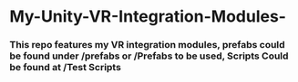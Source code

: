 # My-Unity-VR-Integration-Modules-
### This repo features my VR integration modules, prefabs could be found under /prefabs or /Prefabs to be used, Scripts Could be found at /Test Scripts
<div class="mxgraph" style="max-width:100%;border:1px solid transparent;" data-mxgraph="{&quot;highlight&quot;:&quot;#0000ff&quot;,&quot;nav&quot;:true,&quot;resize&quot;:true,&quot;toolbar&quot;:&quot;zoom layers tags lightbox&quot;,&quot;edit&quot;:&quot;_blank&quot;,&quot;xml&quot;:&quot;&lt;mxfile&gt;&lt;diagram id=\&quot;oWx1CMlj1S1pF4CIYpkc\&quot; name=\&quot;Page-1\&quot;&gt;&lt;mxGraphModel dx=\&quot;334\&quot; dy=\&quot;370\&quot; grid=\&quot;1\&quot; gridSize=\&quot;10\&quot; guides=\&quot;1\&quot; tooltips=\&quot;1\&quot; connect=\&quot;1\&quot; arrows=\&quot;1\&quot; fold=\&quot;1\&quot; page=\&quot;1\&quot; pageScale=\&quot;1\&quot; pageWidth=\&quot;2000\&quot; pageHeight=\&quot;2000\&quot; math=\&quot;0\&quot; shadow=\&quot;0\&quot;&gt;&lt;root&gt;&lt;mxCell id=\&quot;0\&quot;/&gt;&lt;mxCell id=\&quot;1\&quot; parent=\&quot;0\&quot;/&gt;&lt;mxCell id=\&quot;39\&quot; value=\&quot;\&quot; style=\&quot;rounded=0;whiteSpace=wrap;html=1;glass=0;fillStyle=solid;strokeColor=default;fillColor=default;gradientColor=none;gradientDirection=north;\&quot; parent=\&quot;1\&quot; vertex=\&quot;1\&quot;&gt;&lt;mxGeometry x=\&quot;150\&quot; y=\&quot;700\&quot; width=\&quot;1250\&quot; height=\&quot;450\&quot; as=\&quot;geometry\&quot;/&gt;&lt;/mxCell&gt;&lt;mxCell id=\&quot;5\&quot; style=\&quot;edgeStyle=none;html=1;exitX=0.5;exitY=1;exitDx=0;exitDy=0;entryX=0.5;entryY=0;entryDx=0;entryDy=0;\&quot; parent=\&quot;1\&quot; source=\&quot;2\&quot; target=\&quot;3\&quot; edge=\&quot;1\&quot;&gt;&lt;mxGeometry relative=\&quot;1\&quot; as=\&quot;geometry\&quot;&gt;&lt;Array as=\&quot;points\&quot;&gt;&lt;mxPoint x=\&quot;150\&quot; y=\&quot;320\&quot;/&gt;&lt;/Array&gt;&lt;/mxGeometry&gt;&lt;/mxCell&gt;&lt;mxCell id=\&quot;8\&quot; style=\&quot;edgeStyle=none;html=1;exitX=0.5;exitY=1;exitDx=0;exitDy=0;entryX=0.5;entryY=0;entryDx=0;entryDy=0;\&quot; parent=\&quot;1\&quot; source=\&quot;2\&quot; target=\&quot;6\&quot; edge=\&quot;1\&quot;&gt;&lt;mxGeometry relative=\&quot;1\&quot; as=\&quot;geometry\&quot;&gt;&lt;Array as=\&quot;points\&quot;&gt;&lt;mxPoint x=\&quot;490\&quot; y=\&quot;310\&quot;/&gt;&lt;/Array&gt;&lt;/mxGeometry&gt;&lt;/mxCell&gt;&lt;mxCell id=\&quot;12\&quot; style=\&quot;edgeStyle=none;html=1;exitX=0.5;exitY=1;exitDx=0;exitDy=0;entryX=0.5;entryY=0;entryDx=0;entryDy=0;\&quot; parent=\&quot;1\&quot; source=\&quot;2\&quot; target=\&quot;9\&quot; edge=\&quot;1\&quot;&gt;&lt;mxGeometry relative=\&quot;1\&quot; as=\&quot;geometry\&quot;&gt;&lt;Array as=\&quot;points\&quot;&gt;&lt;mxPoint x=\&quot;665\&quot; y=\&quot;320\&quot;/&gt;&lt;/Array&gt;&lt;/mxGeometry&gt;&lt;/mxCell&gt;&lt;mxCell id=\&quot;17\&quot; style=\&quot;edgeStyle=none;html=1;exitX=0.5;exitY=1;exitDx=0;exitDy=0;entryX=0.5;entryY=0;entryDx=0;entryDy=0;\&quot; parent=\&quot;1\&quot; source=\&quot;2\&quot; target=\&quot;16\&quot; edge=\&quot;1\&quot;&gt;&lt;mxGeometry relative=\&quot;1\&quot; as=\&quot;geometry\&quot;&gt;&lt;Array as=\&quot;points\&quot;&gt;&lt;mxPoint x=\&quot;955\&quot; y=\&quot;330\&quot;/&gt;&lt;/Array&gt;&lt;/mxGeometry&gt;&lt;/mxCell&gt;&lt;mxCell id=\&quot;107\&quot; style=\&quot;edgeStyle=none;html=1;exitX=0.5;exitY=1;exitDx=0;exitDy=0;entryX=0.5;entryY=0;entryDx=0;entryDy=0;\&quot; parent=\&quot;1\&quot; source=\&quot;2\&quot; target=\&quot;106\&quot; edge=\&quot;1\&quot;&gt;&lt;mxGeometry relative=\&quot;1\&quot; as=\&quot;geometry\&quot;&gt;&lt;Array as=\&quot;points\&quot;&gt;&lt;mxPoint x=\&quot;1145\&quot; y=\&quot;330\&quot;/&gt;&lt;/Array&gt;&lt;/mxGeometry&gt;&lt;/mxCell&gt;&lt;mxCell id=\&quot;109\&quot; style=\&quot;edgeStyle=none;html=1;exitX=0.5;exitY=1;exitDx=0;exitDy=0;entryX=0.5;entryY=0;entryDx=0;entryDy=0;\&quot; parent=\&quot;1\&quot; source=\&quot;2\&quot; target=\&quot;108\&quot; edge=\&quot;1\&quot;&gt;&lt;mxGeometry relative=\&quot;1\&quot; as=\&quot;geometry\&quot;&gt;&lt;Array as=\&quot;points\&quot;&gt;&lt;mxPoint x=\&quot;1335\&quot; y=\&quot;320\&quot;/&gt;&lt;/Array&gt;&lt;/mxGeometry&gt;&lt;/mxCell&gt;&lt;mxCell id=\&quot;152\&quot; style=\&quot;edgeStyle=none;html=1;exitX=0.5;exitY=1;exitDx=0;exitDy=0;entryX=0.5;entryY=0;entryDx=0;entryDy=0;\&quot; parent=\&quot;1\&quot; source=\&quot;2\&quot; target=\&quot;150\&quot; edge=\&quot;1\&quot;&gt;&lt;mxGeometry relative=\&quot;1\&quot; as=\&quot;geometry\&quot;&gt;&lt;Array as=\&quot;points\&quot;&gt;&lt;mxPoint x=\&quot;320\&quot; y=\&quot;320\&quot;/&gt;&lt;/Array&gt;&lt;/mxGeometry&gt;&lt;/mxCell&gt;&lt;mxCell id=\&quot;2\&quot; value=\&quot;Base Interactable\&quot; style=\&quot;rounded=1;whiteSpace=wrap;html=1;fillColor=#6a00ff;fontColor=#ffffff;strokeColor=#3700CC;\&quot; parent=\&quot;1\&quot; vertex=\&quot;1\&quot;&gt;&lt;mxGeometry x=\&quot;380\&quot; y=\&quot;215\&quot; width=\&quot;120\&quot; height=\&quot;60\&quot; as=\&quot;geometry\&quot;/&gt;&lt;/mxCell&gt;&lt;mxCell id=\&quot;3\&quot; value=\&quot;Simple Interactable\&quot; style=\&quot;rounded=1;whiteSpace=wrap;html=1;fillColor=#a20025;fontColor=#ffffff;strokeColor=#6F0000;\&quot; parent=\&quot;1\&quot; vertex=\&quot;1\&quot;&gt;&lt;mxGeometry x=\&quot;90\&quot; y=\&quot;370\&quot; width=\&quot;120\&quot; height=\&quot;60\&quot; as=\&quot;geometry\&quot;/&gt;&lt;/mxCell&gt;&lt;mxCell id=\&quot;4\&quot; value=\&quot;Simple Implementation of an Interactable(Need To Add Code For It to Work)\&quot; style=\&quot;text;html=1;strokeColor=none;fillColor=none;align=center;verticalAlign=middle;whiteSpace=wrap;rounded=0;\&quot; parent=\&quot;1\&quot; vertex=\&quot;1\&quot;&gt;&lt;mxGeometry x=\&quot;70\&quot; y=\&quot;430\&quot; width=\&quot;160\&quot; height=\&quot;50\&quot; as=\&quot;geometry\&quot;/&gt;&lt;/mxCell&gt;&lt;mxCell id=\&quot;6\&quot; value=\&quot;XR Push Button\&quot; style=\&quot;rounded=1;whiteSpace=wrap;html=1;fillColor=#e3c800;fontColor=#000000;strokeColor=#B09500;\&quot; parent=\&quot;1\&quot; vertex=\&quot;1\&quot;&gt;&lt;mxGeometry x=\&quot;435\&quot; y=\&quot;370\&quot; width=\&quot;120\&quot; height=\&quot;60\&quot; as=\&quot;geometry\&quot;/&gt;&lt;/mxCell&gt;&lt;mxCell id=\&quot;7\&quot; value=\&quot;&amp;amp;nbsp;Implementation of a Customizable Functioning Button&amp;lt;b&amp;gt; (No additional Coding Required) (No Physics Involved)&amp;lt;/b&amp;gt;\&quot; style=\&quot;text;html=1;strokeColor=none;fillColor=none;align=center;verticalAlign=middle;whiteSpace=wrap;rounded=0;\&quot; parent=\&quot;1\&quot; vertex=\&quot;1\&quot;&gt;&lt;mxGeometry x=\&quot;410\&quot; y=\&quot;450\&quot; width=\&quot;160\&quot; height=\&quot;50\&quot; as=\&quot;geometry\&quot;/&gt;&lt;/mxCell&gt;&lt;mxCell id=\&quot;14\&quot; style=\&quot;edgeStyle=none;html=1;exitX=0.5;exitY=1;exitDx=0;exitDy=0;entryX=0.5;entryY=0;entryDx=0;entryDy=0;\&quot; parent=\&quot;1\&quot; source=\&quot;9\&quot; target=\&quot;13\&quot; edge=\&quot;1\&quot;&gt;&lt;mxGeometry relative=\&quot;1\&quot; as=\&quot;geometry\&quot;&gt;&lt;Array as=\&quot;points\&quot;&gt;&lt;mxPoint x=\&quot;770\&quot; y=\&quot;440\&quot;/&gt;&lt;/Array&gt;&lt;/mxGeometry&gt;&lt;/mxCell&gt;&lt;mxCell id=\&quot;9\&quot; value=\&quot;XRGrabOffsetInteractable\&quot; style=\&quot;rounded=1;whiteSpace=wrap;html=1;\&quot; parent=\&quot;1\&quot; vertex=\&quot;1\&quot;&gt;&lt;mxGeometry x=\&quot;590\&quot; y=\&quot;370\&quot; width=\&quot;150\&quot; height=\&quot;60\&quot; as=\&quot;geometry\&quot;/&gt;&lt;/mxCell&gt;&lt;mxCell id=\&quot;10\&quot; value=\&quot;Implementation of a Grabbable Interactable &amp;lt;b&amp;gt;with dynamic Attach Point (Only takes in Interactions From the XR Direct Interactor)&amp;lt;/b&amp;gt;\&quot; style=\&quot;text;html=1;strokeColor=none;fillColor=none;align=center;verticalAlign=middle;whiteSpace=wrap;rounded=0;\&quot; parent=\&quot;1\&quot; vertex=\&quot;1\&quot;&gt;&lt;mxGeometry x=\&quot;585\&quot; y=\&quot;450\&quot; width=\&quot;160\&quot; height=\&quot;50\&quot; as=\&quot;geometry\&quot;/&gt;&lt;/mxCell&gt;&lt;mxCell id=\&quot;13\&quot; value=\&quot;XRGrabInteractableDualAttach\&quot; style=\&quot;rounded=1;whiteSpace=wrap;html=1;\&quot; parent=\&quot;1\&quot; vertex=\&quot;1\&quot;&gt;&lt;mxGeometry x=\&quot;680\&quot; y=\&quot;550\&quot; width=\&quot;180\&quot; height=\&quot;60\&quot; as=\&quot;geometry\&quot;/&gt;&lt;/mxCell&gt;&lt;mxCell id=\&quot;15\&quot; value=\&quot;Two Attach Points for both left and right hand &amp;lt;b&amp;gt;(Hands/Direct Interactors Must be Tagged &amp;quot;LeftHand&amp;quot; or &amp;quot;Right Hand&amp;quot;)&amp;lt;/b&amp;gt;\&quot; style=\&quot;text;html=1;strokeColor=none;fillColor=none;align=center;verticalAlign=middle;whiteSpace=wrap;rounded=0;\&quot; parent=\&quot;1\&quot; vertex=\&quot;1\&quot;&gt;&lt;mxGeometry x=\&quot;690\&quot; y=\&quot;620\&quot; width=\&quot;160\&quot; height=\&quot;50\&quot; as=\&quot;geometry\&quot;/&gt;&lt;/mxCell&gt;&lt;mxCell id=\&quot;16\&quot; value=\&quot;MyGrabDirectInteractable\&quot; style=\&quot;rounded=1;whiteSpace=wrap;html=1;fillColor=#a20025;fontColor=#ffffff;strokeColor=#6F0000;\&quot; parent=\&quot;1\&quot; vertex=\&quot;1\&quot;&gt;&lt;mxGeometry x=\&quot;880\&quot; y=\&quot;540\&quot; width=\&quot;150\&quot; height=\&quot;60\&quot; as=\&quot;geometry\&quot;/&gt;&lt;/mxCell&gt;&lt;mxCell id=\&quot;18\&quot; value=\&quot;Only Takes in Interactions from DirectInteractors&amp;lt;br&amp;gt;&amp;lt;b&amp;gt;with Dynamic Attach Point or Two Attach Points For both Left and Right Hand +Throwable&amp;lt;/b&amp;gt;\&quot; style=\&quot;text;html=1;strokeColor=none;fillColor=none;align=center;verticalAlign=middle;whiteSpace=wrap;rounded=0;\&quot; parent=\&quot;1\&quot; vertex=\&quot;1\&quot;&gt;&lt;mxGeometry x=\&quot;880\&quot; y=\&quot;630\&quot; width=\&quot;160\&quot; height=\&quot;50\&quot; as=\&quot;geometry\&quot;/&gt;&lt;/mxCell&gt;&lt;mxCell id=\&quot;19\&quot; value=\&quot;\&quot; style=\&quot;rounded=1;whiteSpace=wrap;html=1;fillColor=#a20025;fontColor=#ffffff;strokeColor=#6F0000;\&quot; parent=\&quot;1\&quot; vertex=\&quot;1\&quot;&gt;&lt;mxGeometry x=\&quot;910\&quot; y=\&quot;130\&quot; width=\&quot;60\&quot; height=\&quot;40\&quot; as=\&quot;geometry\&quot;/&gt;&lt;/mxCell&gt;&lt;mxCell id=\&quot;20\&quot; value=\&quot;Utility Class\&quot; style=\&quot;text;html=1;strokeColor=none;fillColor=none;align=center;verticalAlign=middle;whiteSpace=wrap;rounded=0;\&quot; parent=\&quot;1\&quot; vertex=\&quot;1\&quot;&gt;&lt;mxGeometry x=\&quot;980\&quot; y=\&quot;135\&quot; width=\&quot;90\&quot; height=\&quot;30\&quot; as=\&quot;geometry\&quot;/&gt;&lt;/mxCell&gt;&lt;mxCell id=\&quot;21\&quot; value=\&quot;\&quot; style=\&quot;rounded=1;whiteSpace=wrap;html=1;fillColor=#6a00ff;fontColor=#ffffff;strokeColor=#3700CC;\&quot; parent=\&quot;1\&quot; vertex=\&quot;1\&quot;&gt;&lt;mxGeometry x=\&quot;910\&quot; y=\&quot;180\&quot; width=\&quot;60\&quot; height=\&quot;40\&quot; as=\&quot;geometry\&quot;/&gt;&lt;/mxCell&gt;&lt;mxCell id=\&quot;22\&quot; value=\&quot;Unity&amp;lt;br&amp;gt;XRI Provided\&quot; style=\&quot;text;html=1;strokeColor=none;fillColor=none;align=center;verticalAlign=middle;whiteSpace=wrap;rounded=0;glass=0;\&quot; parent=\&quot;1\&quot; vertex=\&quot;1\&quot;&gt;&lt;mxGeometry x=\&quot;980\&quot; y=\&quot;185\&quot; width=\&quot;90\&quot; height=\&quot;30\&quot; as=\&quot;geometry\&quot;/&gt;&lt;/mxCell&gt;&lt;mxCell id=\&quot;23\&quot; value=\&quot;\&quot; style=\&quot;rounded=1;whiteSpace=wrap;html=1;fillColor=#e3c800;fontColor=#000000;strokeColor=#B09500;\&quot; parent=\&quot;1\&quot; vertex=\&quot;1\&quot;&gt;&lt;mxGeometry x=\&quot;910\&quot; y=\&quot;230\&quot; width=\&quot;60\&quot; height=\&quot;40\&quot; as=\&quot;geometry\&quot;/&gt;&lt;/mxCell&gt;&lt;mxCell id=\&quot;29\&quot; value=\&quot;&amp;lt;h1&amp;gt;Class Inheritance Of MY XR Integration Toolkit&amp;lt;/h1&amp;gt;\&quot; style=\&quot;text;html=1;strokeColor=none;fillColor=default;spacing=5;spacingTop=-20;whiteSpace=wrap;overflow=hidden;rounded=0;glass=0;fillStyle=solid;gradientColor=#454545;gradientDirection=north;\&quot; parent=\&quot;1\&quot; vertex=\&quot;1\&quot;&gt;&lt;mxGeometry x=\&quot;326\&quot; y=\&quot;160\&quot; width=\&quot;547\&quot; height=\&quot;40\&quot; as=\&quot;geometry\&quot;/&gt;&lt;/mxCell&gt;&lt;mxCell id=\&quot;30\&quot; value=\&quot;Classes Tailored for Specialized use in Prefabs\&quot; style=\&quot;text;html=1;strokeColor=none;fillColor=none;align=center;verticalAlign=middle;whiteSpace=wrap;rounded=0;\&quot; parent=\&quot;1\&quot; vertex=\&quot;1\&quot;&gt;&lt;mxGeometry x=\&quot;980\&quot; y=\&quot;235\&quot; width=\&quot;100\&quot; height=\&quot;30\&quot; as=\&quot;geometry\&quot;/&gt;&lt;/mxCell&gt;&lt;mxCell id=\&quot;36\&quot; style=\&quot;edgeStyle=none;html=1;exitX=0.5;exitY=1;exitDx=0;exitDy=0;entryX=0.5;entryY=0;entryDx=0;entryDy=0;\&quot; parent=\&quot;1\&quot; source=\&quot;31\&quot; target=\&quot;32\&quot; edge=\&quot;1\&quot;&gt;&lt;mxGeometry relative=\&quot;1\&quot; as=\&quot;geometry\&quot;&gt;&lt;Array as=\&quot;points\&quot;&gt;&lt;mxPoint x=\&quot;280\&quot; y=\&quot;890\&quot;/&gt;&lt;/Array&gt;&lt;/mxGeometry&gt;&lt;/mxCell&gt;&lt;mxCell id=\&quot;37\&quot; style=\&quot;edgeStyle=none;html=1;exitX=0.5;exitY=1;exitDx=0;exitDy=0;entryX=0.5;entryY=0;entryDx=0;entryDy=0;\&quot; parent=\&quot;1\&quot; source=\&quot;31\&quot; target=\&quot;34\&quot; edge=\&quot;1\&quot;&gt;&lt;mxGeometry relative=\&quot;1\&quot; as=\&quot;geometry\&quot;&gt;&lt;Array as=\&quot;points\&quot;&gt;&lt;mxPoint x=\&quot;440\&quot; y=\&quot;890\&quot;/&gt;&lt;/Array&gt;&lt;/mxGeometry&gt;&lt;/mxCell&gt;&lt;mxCell id=\&quot;72\&quot; style=\&quot;edgeStyle=none;html=1;exitX=0.5;exitY=1;exitDx=0;exitDy=0;entryX=0.5;entryY=0;entryDx=0;entryDy=0;\&quot; parent=\&quot;1\&quot; source=\&quot;31\&quot; target=\&quot;70\&quot; edge=\&quot;1\&quot;&gt;&lt;mxGeometry relative=\&quot;1\&quot; as=\&quot;geometry\&quot;&gt;&lt;Array as=\&quot;points\&quot;&gt;&lt;mxPoint x=\&quot;620\&quot; y=\&quot;900\&quot;/&gt;&lt;/Array&gt;&lt;/mxGeometry&gt;&lt;/mxCell&gt;&lt;mxCell id=\&quot;122\&quot; style=\&quot;edgeStyle=none;html=1;exitX=0.5;exitY=1;exitDx=0;exitDy=0;entryX=0.5;entryY=0;entryDx=0;entryDy=0;\&quot; parent=\&quot;1\&quot; source=\&quot;31\&quot; target=\&quot;121\&quot; edge=\&quot;1\&quot;&gt;&lt;mxGeometry relative=\&quot;1\&quot; as=\&quot;geometry\&quot;&gt;&lt;Array as=\&quot;points\&quot;&gt;&lt;mxPoint x=\&quot;970\&quot; y=\&quot;900\&quot;/&gt;&lt;/Array&gt;&lt;/mxGeometry&gt;&lt;/mxCell&gt;&lt;mxCell id=\&quot;127\&quot; style=\&quot;edgeStyle=none;html=1;exitX=0.5;exitY=1;exitDx=0;exitDy=0;entryX=0.75;entryY=0;entryDx=0;entryDy=0;\&quot; parent=\&quot;1\&quot; source=\&quot;31\&quot; target=\&quot;125\&quot; edge=\&quot;1\&quot;&gt;&lt;mxGeometry relative=\&quot;1\&quot; as=\&quot;geometry\&quot;&gt;&lt;Array as=\&quot;points\&quot;&gt;&lt;mxPoint x=\&quot;1176\&quot; y=\&quot;900\&quot;/&gt;&lt;/Array&gt;&lt;/mxGeometry&gt;&lt;/mxCell&gt;&lt;mxCell id=\&quot;147\&quot; style=\&quot;edgeStyle=none;html=1;exitX=0.5;exitY=1;exitDx=0;exitDy=0;entryX=0.5;entryY=0;entryDx=0;entryDy=0;\&quot; parent=\&quot;1\&quot; source=\&quot;31\&quot; target=\&quot;146\&quot; edge=\&quot;1\&quot;&gt;&lt;mxGeometry relative=\&quot;1\&quot; as=\&quot;geometry\&quot;&gt;&lt;Array as=\&quot;points\&quot;&gt;&lt;mxPoint x=\&quot;1315\&quot; y=\&quot;900\&quot;/&gt;&lt;/Array&gt;&lt;/mxGeometry&gt;&lt;/mxCell&gt;&lt;mxCell id=\&quot;31\&quot; value=\&quot;MonoBehaviour\&quot; style=\&quot;rounded=1;whiteSpace=wrap;html=1;fillColor=#6a00ff;fontColor=#ffffff;strokeColor=#3700CC;\&quot; parent=\&quot;1\&quot; vertex=\&quot;1\&quot;&gt;&lt;mxGeometry x=\&quot;560\&quot; y=\&quot;800\&quot; width=\&quot;120\&quot; height=\&quot;60\&quot; as=\&quot;geometry\&quot;/&gt;&lt;/mxCell&gt;&lt;mxCell id=\&quot;32\&quot; value=\&quot;CopyTransform\&quot; style=\&quot;rounded=1;whiteSpace=wrap;html=1;glass=0;fillStyle=solid;strokeColor=default;fillColor=default;gradientColor=none;gradientDirection=north;\&quot; parent=\&quot;1\&quot; vertex=\&quot;1\&quot;&gt;&lt;mxGeometry x=\&quot;220\&quot; y=\&quot;940\&quot; width=\&quot;120\&quot; height=\&quot;60\&quot; as=\&quot;geometry\&quot;/&gt;&lt;/mxCell&gt;&lt;mxCell id=\&quot;33\&quot; value=\&quot;One object copies the position and/or rotation of another using a variety of techniques. Global or local offsets can be set.\&quot; style=\&quot;text;html=1;strokeColor=none;fillColor=none;align=center;verticalAlign=middle;whiteSpace=wrap;rounded=0;\&quot; parent=\&quot;1\&quot; vertex=\&quot;1\&quot;&gt;&lt;mxGeometry x=\&quot;200\&quot; y=\&quot;1020\&quot; width=\&quot;160\&quot; height=\&quot;70\&quot; as=\&quot;geometry\&quot;/&gt;&lt;/mxCell&gt;&lt;mxCell id=\&quot;34\&quot; value=\&quot;LookAt\&quot; style=\&quot;rounded=1;whiteSpace=wrap;html=1;glass=0;fillStyle=solid;strokeColor=default;fillColor=default;gradientColor=none;gradientDirection=north;\&quot; parent=\&quot;1\&quot; vertex=\&quot;1\&quot;&gt;&lt;mxGeometry x=\&quot;380\&quot; y=\&quot;940\&quot; width=\&quot;120\&quot; height=\&quot;60\&quot; as=\&quot;geometry\&quot;/&gt;&lt;/mxCell&gt;&lt;mxCell id=\&quot;35\&quot; value=\&quot;One object Looks at another object, Prompt if the object to look at is not configured\&quot; style=\&quot;text;html=1;strokeColor=none;fillColor=none;align=center;verticalAlign=middle;whiteSpace=wrap;rounded=0;\&quot; parent=\&quot;1\&quot; vertex=\&quot;1\&quot;&gt;&lt;mxGeometry x=\&quot;360\&quot; y=\&quot;1020\&quot; width=\&quot;160\&quot; height=\&quot;70\&quot; as=\&quot;geometry\&quot;/&gt;&lt;/mxCell&gt;&lt;mxCell id=\&quot;38\&quot; value=\&quot;&amp;lt;h1&amp;gt;Scripts For Game Objects&amp;lt;/h1&amp;gt;\&quot; style=\&quot;text;html=1;strokeColor=none;fillColor=none;spacing=5;spacingTop=-20;whiteSpace=wrap;overflow=hidden;rounded=0;glass=0;fillStyle=solid;\&quot; parent=\&quot;1\&quot; vertex=\&quot;1\&quot;&gt;&lt;mxGeometry x=\&quot;555\&quot; y=\&quot;720\&quot; width=\&quot;190\&quot; height=\&quot;60\&quot; as=\&quot;geometry\&quot;/&gt;&lt;/mxCell&gt;&lt;mxCell id=\&quot;40\&quot; value=\&quot;\&quot; style=\&quot;rounded=0;whiteSpace=wrap;html=1;glass=0;fillStyle=solid;strokeColor=default;fillColor=default;gradientColor=none;gradientDirection=north;\&quot; parent=\&quot;1\&quot; vertex=\&quot;1\&quot;&gt;&lt;mxGeometry x=\&quot;1420\&quot; y=\&quot;805\&quot; width=\&quot;1100\&quot; height=\&quot;450\&quot; as=\&quot;geometry\&quot;/&gt;&lt;/mxCell&gt;&lt;mxCell id=\&quot;41\&quot; value=\&quot;&amp;lt;h1&amp;gt;Scripts For XR Origin&amp;lt;/h1&amp;gt;\&quot; style=\&quot;text;html=1;strokeColor=none;fillColor=none;spacing=5;spacingTop=-20;whiteSpace=wrap;overflow=hidden;rounded=0;glass=0;fillStyle=solid;\&quot; parent=\&quot;1\&quot; vertex=\&quot;1\&quot;&gt;&lt;mxGeometry x=\&quot;1583.75\&quot; y=\&quot;835\&quot; width=\&quot;290\&quot; height=\&quot;60\&quot; as=\&quot;geometry\&quot;/&gt;&lt;/mxCell&gt;&lt;mxCell id=\&quot;48\&quot; style=\&quot;edgeStyle=none;html=1;exitX=0.5;exitY=1;exitDx=0;exitDy=0;entryX=0.5;entryY=0;entryDx=0;entryDy=0;\&quot; parent=\&quot;1\&quot; source=\&quot;42\&quot; target=\&quot;43\&quot; edge=\&quot;1\&quot;&gt;&lt;mxGeometry relative=\&quot;1\&quot; as=\&quot;geometry\&quot;&gt;&lt;Array as=\&quot;points\&quot;&gt;&lt;mxPoint x=\&quot;1503.75\&quot; y=\&quot;995\&quot;/&gt;&lt;/Array&gt;&lt;/mxGeometry&gt;&lt;/mxCell&gt;&lt;mxCell id=\&quot;49\&quot; style=\&quot;edgeStyle=none;html=1;exitX=0.5;exitY=1;exitDx=0;exitDy=0;entryX=0.5;entryY=0;entryDx=0;entryDy=0;\&quot; parent=\&quot;1\&quot; source=\&quot;42\&quot; target=\&quot;45\&quot; edge=\&quot;1\&quot;&gt;&lt;mxGeometry relative=\&quot;1\&quot; as=\&quot;geometry\&quot;&gt;&lt;Array as=\&quot;points\&quot;&gt;&lt;mxPoint x=\&quot;1649\&quot; y=\&quot;1000\&quot;/&gt;&lt;/Array&gt;&lt;/mxGeometry&gt;&lt;/mxCell&gt;&lt;mxCell id=\&quot;64\&quot; style=\&quot;edgeStyle=none;html=1;exitX=0.5;exitY=1;exitDx=0;exitDy=0;entryX=0.5;entryY=0;entryDx=0;entryDy=0;fontColor=#FFFFFF;\&quot; parent=\&quot;1\&quot; source=\&quot;42\&quot; target=\&quot;62\&quot; edge=\&quot;1\&quot;&gt;&lt;mxGeometry relative=\&quot;1\&quot; as=\&quot;geometry\&quot;&gt;&lt;Array as=\&quot;points\&quot;&gt;&lt;mxPoint x=\&quot;1903.75\&quot; y=\&quot;995\&quot;/&gt;&lt;/Array&gt;&lt;/mxGeometry&gt;&lt;/mxCell&gt;&lt;mxCell id=\&quot;142\&quot; style=\&quot;edgeStyle=none;html=1;exitX=0.5;exitY=1;exitDx=0;exitDy=0;entryX=0.5;entryY=0;entryDx=0;entryDy=0;\&quot; parent=\&quot;1\&quot; source=\&quot;42\&quot; target=\&quot;140\&quot; edge=\&quot;1\&quot;&gt;&lt;mxGeometry relative=\&quot;1\&quot; as=\&quot;geometry\&quot;&gt;&lt;Array as=\&quot;points\&quot;&gt;&lt;mxPoint x=\&quot;2040\&quot; y=\&quot;1000\&quot;/&gt;&lt;/Array&gt;&lt;/mxGeometry&gt;&lt;/mxCell&gt;&lt;mxCell id=\&quot;145\&quot; style=\&quot;edgeStyle=none;html=1;exitX=0.5;exitY=1;exitDx=0;exitDy=0;entryX=0.5;entryY=0;entryDx=0;entryDy=0;\&quot; parent=\&quot;1\&quot; source=\&quot;42\&quot; target=\&quot;143\&quot; edge=\&quot;1\&quot;&gt;&lt;mxGeometry relative=\&quot;1\&quot; as=\&quot;geometry\&quot;&gt;&lt;Array as=\&quot;points\&quot;&gt;&lt;mxPoint x=\&quot;2180\&quot; y=\&quot;1000\&quot;/&gt;&lt;/Array&gt;&lt;/mxGeometry&gt;&lt;/mxCell&gt;&lt;mxCell id=\&quot;158\&quot; style=\&quot;edgeStyle=none;html=1;exitX=0.5;exitY=1;exitDx=0;exitDy=0;entryX=0.5;entryY=0;entryDx=0;entryDy=0;\&quot; parent=\&quot;1\&quot; source=\&quot;42\&quot; target=\&quot;155\&quot; edge=\&quot;1\&quot;&gt;&lt;mxGeometry relative=\&quot;1\&quot; as=\&quot;geometry\&quot;&gt;&lt;Array as=\&quot;points\&quot;&gt;&lt;mxPoint x=\&quot;2320\&quot; y=\&quot;1000\&quot;/&gt;&lt;/Array&gt;&lt;/mxGeometry&gt;&lt;/mxCell&gt;&lt;mxCell id=\&quot;42\&quot; value=\&quot;MonoBehaviour\&quot; style=\&quot;rounded=1;whiteSpace=wrap;html=1;fillColor=#6a00ff;fontColor=#ffffff;strokeColor=#3700CC;\&quot; parent=\&quot;1\&quot; vertex=\&quot;1\&quot;&gt;&lt;mxGeometry x=\&quot;1723.75\&quot; y=\&quot;915\&quot; width=\&quot;120\&quot; height=\&quot;60\&quot; as=\&quot;geometry\&quot;/&gt;&lt;/mxCell&gt;&lt;mxCell id=\&quot;43\&quot; value=\&quot;Toggle Ray\&quot; style=\&quot;rounded=1;whiteSpace=wrap;html=1;glass=0;fillStyle=solid;strokeColor=default;fillColor=default;gradientColor=none;gradientDirection=north;\&quot; parent=\&quot;1\&quot; vertex=\&quot;1\&quot;&gt;&lt;mxGeometry x=\&quot;1453.75\&quot; y=\&quot;1035\&quot; width=\&quot;100\&quot; height=\&quot;60\&quot; as=\&quot;geometry\&quot;/&gt;&lt;/mxCell&gt;&lt;mxCell id=\&quot;44\&quot; value=\&quot;Switch between Direct and Ray Interactors\&quot; style=\&quot;text;html=1;strokeColor=none;fillColor=none;align=center;verticalAlign=middle;whiteSpace=wrap;rounded=0;\&quot; parent=\&quot;1\&quot; vertex=\&quot;1\&quot;&gt;&lt;mxGeometry x=\&quot;1446.25\&quot; y=\&quot;1105\&quot; width=\&quot;115\&quot; height=\&quot;70\&quot; as=\&quot;geometry\&quot;/&gt;&lt;/mxCell&gt;&lt;mxCell id=\&quot;45\&quot; value=\&quot;AnimateHand&amp;lt;br&amp;gt;Controller\&quot; style=\&quot;rounded=1;whiteSpace=wrap;html=1;glass=0;fillStyle=solid;strokeColor=#B09500;fillColor=#e3c800;gradientDirection=north;fontColor=#000000;\&quot; parent=\&quot;1\&quot; vertex=\&quot;1\&quot;&gt;&lt;mxGeometry x=\&quot;1598.75\&quot; y=\&quot;1035\&quot; width=\&quot;100\&quot; height=\&quot;60\&quot; as=\&quot;geometry\&quot;/&gt;&lt;/mxCell&gt;&lt;mxCell id=\&quot;47\&quot; value=\&quot;Adapter to open source Oculus hand&amp;lt;br&amp;gt;Model and Animations\&quot; style=\&quot;text;html=1;strokeColor=none;fillColor=none;align=center;verticalAlign=middle;whiteSpace=wrap;rounded=0;\&quot; parent=\&quot;1\&quot; vertex=\&quot;1\&quot;&gt;&lt;mxGeometry x=\&quot;1581.25\&quot; y=\&quot;1105\&quot; width=\&quot;115\&quot; height=\&quot;70\&quot; as=\&quot;geometry\&quot;/&gt;&lt;/mxCell&gt;&lt;mxCell id=\&quot;50\&quot; value=\&quot;\&quot; style=\&quot;rounded=0;whiteSpace=wrap;html=1;glass=0;fillStyle=solid;strokeColor=default;fillColor=default;gradientColor=none;gradientDirection=north;\&quot; parent=\&quot;1\&quot; vertex=\&quot;1\&quot;&gt;&lt;mxGeometry x=\&quot;150\&quot; y=\&quot;1230\&quot; width=\&quot;1190\&quot; height=\&quot;450\&quot; as=\&quot;geometry\&quot;/&gt;&lt;/mxCell&gt;&lt;mxCell id=\&quot;51\&quot; value=\&quot;&amp;lt;h1&amp;gt;Scripts For Managing Scenes&amp;lt;/h1&amp;gt;\&quot; style=\&quot;text;html=1;strokeColor=none;fillColor=none;spacing=5;spacingTop=-20;whiteSpace=wrap;overflow=hidden;rounded=0;glass=0;fillStyle=solid;\&quot; parent=\&quot;1\&quot; vertex=\&quot;1\&quot;&gt;&lt;mxGeometry x=\&quot;250\&quot; y=\&quot;1255\&quot; width=\&quot;250\&quot; height=\&quot;70\&quot; as=\&quot;geometry\&quot;/&gt;&lt;/mxCell&gt;&lt;mxCell id=\&quot;55\&quot; style=\&quot;edgeStyle=none;html=1;exitX=0.5;exitY=1;exitDx=0;exitDy=0;entryX=0.5;entryY=0;entryDx=0;entryDy=0;\&quot; parent=\&quot;1\&quot; source=\&quot;52\&quot; target=\&quot;53\&quot; edge=\&quot;1\&quot;&gt;&lt;mxGeometry relative=\&quot;1\&quot; as=\&quot;geometry\&quot;&gt;&lt;Array as=\&quot;points\&quot;&gt;&lt;mxPoint x=\&quot;386\&quot; y=\&quot;1430\&quot;/&gt;&lt;/Array&gt;&lt;/mxGeometry&gt;&lt;/mxCell&gt;&lt;mxCell id=\&quot;89\&quot; style=\&quot;edgeStyle=none;html=1;exitX=0.5;exitY=1;exitDx=0;exitDy=0;entryX=0.5;entryY=0;entryDx=0;entryDy=0;\&quot; parent=\&quot;1\&quot; source=\&quot;52\&quot; target=\&quot;87\&quot; edge=\&quot;1\&quot;&gt;&lt;mxGeometry relative=\&quot;1\&quot; as=\&quot;geometry\&quot;&gt;&lt;Array as=\&quot;points\&quot;&gt;&lt;mxPoint x=\&quot;690\&quot; y=\&quot;1420\&quot;/&gt;&lt;/Array&gt;&lt;/mxGeometry&gt;&lt;/mxCell&gt;&lt;mxCell id=\&quot;119\&quot; style=\&quot;edgeStyle=none;html=1;exitX=0.5;exitY=1;exitDx=0;exitDy=0;entryX=0.5;entryY=0;entryDx=0;entryDy=0;\&quot; parent=\&quot;1\&quot; source=\&quot;52\&quot; target=\&quot;117\&quot; edge=\&quot;1\&quot;&gt;&lt;mxGeometry relative=\&quot;1\&quot; as=\&quot;geometry\&quot;&gt;&lt;Array as=\&quot;points\&quot;&gt;&lt;mxPoint x=\&quot;860\&quot; y=\&quot;1420\&quot;/&gt;&lt;/Array&gt;&lt;/mxGeometry&gt;&lt;/mxCell&gt;&lt;mxCell id=\&quot;138\&quot; style=\&quot;edgeStyle=none;html=1;exitX=0.5;exitY=1;exitDx=0;exitDy=0;entryX=0.5;entryY=0;entryDx=0;entryDy=0;\&quot; parent=\&quot;1\&quot; source=\&quot;52\&quot; target=\&quot;137\&quot; edge=\&quot;1\&quot;&gt;&lt;mxGeometry relative=\&quot;1\&quot; as=\&quot;geometry\&quot;&gt;&lt;Array as=\&quot;points\&quot;&gt;&lt;mxPoint x=\&quot;1025\&quot; y=\&quot;1420\&quot;/&gt;&lt;/Array&gt;&lt;/mxGeometry&gt;&lt;/mxCell&gt;&lt;mxCell id=\&quot;160\&quot; style=\&quot;edgeStyle=none;html=1;exitX=0.5;exitY=1;exitDx=0;exitDy=0;entryX=0.5;entryY=0;entryDx=0;entryDy=0;\&quot; parent=\&quot;1\&quot; source=\&quot;52\&quot; target=\&quot;159\&quot; edge=\&quot;1\&quot;&gt;&lt;mxGeometry relative=\&quot;1\&quot; as=\&quot;geometry\&quot;&gt;&lt;Array as=\&quot;points\&quot;&gt;&lt;mxPoint x=\&quot;1200\&quot; y=\&quot;1420\&quot;/&gt;&lt;/Array&gt;&lt;/mxGeometry&gt;&lt;/mxCell&gt;&lt;mxCell id=\&quot;52\&quot; value=\&quot;MonoBehaviour\&quot; style=\&quot;rounded=1;whiteSpace=wrap;html=1;fillColor=#6a00ff;fontColor=#ffffff;strokeColor=#3700CC;\&quot; parent=\&quot;1\&quot; vertex=\&quot;1\&quot;&gt;&lt;mxGeometry x=\&quot;630\&quot; y=\&quot;1330\&quot; width=\&quot;120\&quot; height=\&quot;60\&quot; as=\&quot;geometry\&quot;/&gt;&lt;/mxCell&gt;&lt;mxCell id=\&quot;53\&quot; value=\&quot;Generic&amp;lt;br&amp;gt;SingletonClass&amp;amp;lt;T&amp;amp;gt;\&quot; style=\&quot;rounded=1;whiteSpace=wrap;html=1;glass=0;fillStyle=solid;strokeColor=#B20000;fillColor=#e51400;gradientDirection=north;fontColor=#ffffff;\&quot; parent=\&quot;1\&quot; vertex=\&quot;1\&quot;&gt;&lt;mxGeometry x=\&quot;326\&quot; y=\&quot;1460\&quot; width=\&quot;120\&quot; height=\&quot;60\&quot; as=\&quot;geometry\&quot;/&gt;&lt;/mxCell&gt;&lt;mxCell id=\&quot;54\&quot; value=\&quot;Class to help with Data Persistence between Scenes\&quot; style=\&quot;text;html=1;strokeColor=none;fillColor=none;align=center;verticalAlign=middle;whiteSpace=wrap;rounded=0;\&quot; parent=\&quot;1\&quot; vertex=\&quot;1\&quot;&gt;&lt;mxGeometry x=\&quot;300\&quot; y=\&quot;1530\&quot; width=\&quot;160\&quot; height=\&quot;70\&quot; as=\&quot;geometry\&quot;/&gt;&lt;/mxCell&gt;&lt;mxCell id=\&quot;59\&quot; style=\&quot;edgeStyle=none;html=1;entryX=0.5;entryY=0;entryDx=0;entryDy=0;exitX=0.5;exitY=1;exitDx=0;exitDy=0;\&quot; parent=\&quot;1\&quot; source=\&quot;42\&quot; edge=\&quot;1\&quot;&gt;&lt;mxGeometry relative=\&quot;1\&quot; as=\&quot;geometry\&quot;&gt;&lt;mxPoint x=\&quot;1653.75\&quot; y=\&quot;975\&quot; as=\&quot;sourcePoint\&quot;/&gt;&lt;mxPoint x=\&quot;1783.7500000000002\&quot; y=\&quot;1035.0000000000002\&quot; as=\&quot;targetPoint\&quot;/&gt;&lt;Array as=\&quot;points\&quot;&gt;&lt;mxPoint x=\&quot;1783.75\&quot; y=\&quot;995\&quot;/&gt;&lt;/Array&gt;&lt;/mxGeometry&gt;&lt;/mxCell&gt;&lt;mxCell id=\&quot;61\&quot; value=\&quot;Update the camera position in each frame, rather than during only position change\&quot; style=\&quot;text;html=1;strokeColor=none;fillColor=none;align=center;verticalAlign=middle;whiteSpace=wrap;rounded=0;\&quot; parent=\&quot;1\&quot; vertex=\&quot;1\&quot;&gt;&lt;mxGeometry x=\&quot;1726.25\&quot; y=\&quot;1105\&quot; width=\&quot;115\&quot; height=\&quot;70\&quot; as=\&quot;geometry\&quot;/&gt;&lt;/mxCell&gt;&lt;mxCell id=\&quot;62\&quot; value=\&quot;&amp;lt;div style=&amp;quot;text-align: left;&amp;quot;&amp;gt;&amp;lt;span style=&amp;quot;background-color: initial;&amp;quot;&amp;gt;&amp;lt;font color=&amp;quot;#ffffff&amp;quot;&amp;gt;Dynamic&amp;lt;/font&amp;gt;&amp;lt;/span&amp;gt;&amp;lt;/div&amp;gt;&amp;lt;div style=&amp;quot;text-align: left;&amp;quot;&amp;gt;&amp;lt;span style=&amp;quot;background-color: initial;&amp;quot;&amp;gt;&amp;lt;font color=&amp;quot;#ffffff&amp;quot;&amp;gt;&amp;amp;nbsp;Move&amp;amp;nbsp;&amp;lt;/font&amp;gt;&amp;lt;/span&amp;gt;&amp;lt;/div&amp;gt;&amp;lt;div style=&amp;quot;text-align: left;&amp;quot;&amp;gt;&amp;lt;span style=&amp;quot;background-color: initial;&amp;quot;&amp;gt;&amp;lt;font color=&amp;quot;#ffffff&amp;quot;&amp;gt;Provider&amp;lt;/font&amp;gt;&amp;lt;/span&amp;gt;&amp;lt;/div&amp;gt;\&quot; style=\&quot;rounded=1;whiteSpace=wrap;html=1;glass=0;fillStyle=solid;strokeColor=#B20000;fillColor=#e51400;gradientDirection=north;fontColor=#ffffff;\&quot; parent=\&quot;1\&quot; vertex=\&quot;1\&quot;&gt;&lt;mxGeometry x=\&quot;1856.25\&quot; y=\&quot;1035\&quot; width=\&quot;100\&quot; height=\&quot;60\&quot; as=\&quot;geometry\&quot;/&gt;&lt;/mxCell&gt;&lt;mxCell id=\&quot;63\&quot; value=\&quot;Update the camera position in each frame, rather than during only position change\&quot; style=\&quot;text;html=1;strokeColor=none;fillColor=none;align=center;verticalAlign=middle;whiteSpace=wrap;rounded=0;\&quot; parent=\&quot;1\&quot; vertex=\&quot;1\&quot;&gt;&lt;mxGeometry x=\&quot;1848.75\&quot; y=\&quot;1105\&quot; width=\&quot;115\&quot; height=\&quot;70\&quot; as=\&quot;geometry\&quot;/&gt;&lt;/mxCell&gt;&lt;mxCell id=\&quot;65\&quot; value=\&quot;Custom Character&amp;lt;br&amp;gt;Controller Driver\&quot; style=\&quot;rounded=1;whiteSpace=wrap;html=1;glass=0;fillStyle=solid;strokeColor=default;fillColor=default;gradientColor=none;gradientDirection=north;\&quot; parent=\&quot;1\&quot; vertex=\&quot;1\&quot;&gt;&lt;mxGeometry x=\&quot;1733.75\&quot; y=\&quot;1035\&quot; width=\&quot;100\&quot; height=\&quot;60\&quot; as=\&quot;geometry\&quot;/&gt;&lt;/mxCell&gt;&lt;mxCell id=\&quot;66\&quot; value=\&quot;\&quot; style=\&quot;shape=image;verticalLabelPosition=bottom;labelBackgroundColor=default;verticalAlign=top;aspect=fixed;imageAspect=0;image=https://docs.unity3d.com/Packages/com.unity.xr.interaction.toolkit@2.0/manual/images/class-hierarchy.svg;imageBackground=#FFFFFF;fillStyle=solid;\&quot; parent=\&quot;1\&quot; vertex=\&quot;1\&quot;&gt;&lt;mxGeometry x=\&quot;1100\&quot; y=\&quot;14\&quot; width=\&quot;630.64\&quot; height=\&quot;171\&quot; as=\&quot;geometry\&quot;/&gt;&lt;/mxCell&gt;&lt;mxCell id=\&quot;67\&quot; value=\&quot;LoadScene\&quot; style=\&quot;rounded=1;whiteSpace=wrap;html=1;glass=0;fillStyle=solid;strokeColor=#B20000;fillColor=#e51400;gradientDirection=north;fontColor=#ffffff;\&quot; parent=\&quot;1\&quot; vertex=\&quot;1\&quot;&gt;&lt;mxGeometry x=\&quot;480\&quot; y=\&quot;1460\&quot; width=\&quot;120\&quot; height=\&quot;60\&quot; as=\&quot;geometry\&quot;/&gt;&lt;/mxCell&gt;&lt;mxCell id=\&quot;68\&quot; style=\&quot;edgeStyle=none;html=1;exitX=0.5;exitY=1;exitDx=0;exitDy=0;entryX=0.5;entryY=0;entryDx=0;entryDy=0;\&quot; parent=\&quot;1\&quot; source=\&quot;52\&quot; target=\&quot;67\&quot; edge=\&quot;1\&quot;&gt;&lt;mxGeometry relative=\&quot;1\&quot; as=\&quot;geometry\&quot;&gt;&lt;Array as=\&quot;points\&quot;&gt;&lt;mxPoint x=\&quot;540\&quot; y=\&quot;1420\&quot;/&gt;&lt;/Array&gt;&lt;mxPoint x=\&quot;370\&quot; y=\&quot;1410\&quot; as=\&quot;sourcePoint\&quot;/&gt;&lt;mxPoint x=\&quot;270\&quot; y=\&quot;1470\&quot; as=\&quot;targetPoint\&quot;/&gt;&lt;/mxGeometry&gt;&lt;/mxCell&gt;&lt;mxCell id=\&quot;69\&quot; value=\&quot;Class That Implements Scene Loading (Could be hooked into UI)\&quot; style=\&quot;text;html=1;strokeColor=none;fillColor=none;align=center;verticalAlign=middle;whiteSpace=wrap;rounded=0;\&quot; parent=\&quot;1\&quot; vertex=\&quot;1\&quot;&gt;&lt;mxGeometry x=\&quot;460\&quot; y=\&quot;1530\&quot; width=\&quot;160\&quot; height=\&quot;70\&quot; as=\&quot;geometry\&quot;/&gt;&lt;/mxCell&gt;&lt;mxCell id=\&quot;70\&quot; value=\&quot;Apply Physics\&quot; style=\&quot;rounded=1;whiteSpace=wrap;html=1;glass=0;fillStyle=solid;strokeColor=default;fillColor=default;gradientColor=none;gradientDirection=north;\&quot; parent=\&quot;1\&quot; vertex=\&quot;1\&quot;&gt;&lt;mxGeometry x=\&quot;560\&quot; y=\&quot;940\&quot; width=\&quot;120\&quot; height=\&quot;60\&quot; as=\&quot;geometry\&quot;/&gt;&lt;/mxCell&gt;&lt;mxCell id=\&quot;73\&quot; value=\&quot;Controlls The Off and On Of Physics To the RigidBody Attached to a gameobject\&quot; style=\&quot;text;html=1;strokeColor=none;fillColor=none;align=center;verticalAlign=middle;whiteSpace=wrap;rounded=0;\&quot; parent=\&quot;1\&quot; vertex=\&quot;1\&quot;&gt;&lt;mxGeometry x=\&quot;540.0000000000001\&quot; y=\&quot;1020\&quot; width=\&quot;160\&quot; height=\&quot;70\&quot; as=\&quot;geometry\&quot;/&gt;&lt;/mxCell&gt;&lt;mxCell id=\&quot;74\&quot; value=\&quot;CreateTrail\&quot; style=\&quot;rounded=1;whiteSpace=wrap;html=1;glass=0;fillStyle=solid;strokeColor=default;fillColor=default;gradientColor=none;gradientDirection=north;\&quot; parent=\&quot;1\&quot; vertex=\&quot;1\&quot;&gt;&lt;mxGeometry x=\&quot;730\&quot; y=\&quot;940\&quot; width=\&quot;120\&quot; height=\&quot;60\&quot; as=\&quot;geometry\&quot;/&gt;&lt;/mxCell&gt;&lt;mxCell id=\&quot;75\&quot; value=\&quot;Create A Trail With the prefab having a Trail Renderer\&quot; style=\&quot;text;html=1;strokeColor=none;fillColor=none;align=center;verticalAlign=middle;whiteSpace=wrap;rounded=0;\&quot; parent=\&quot;1\&quot; vertex=\&quot;1\&quot;&gt;&lt;mxGeometry x=\&quot;725.0000000000001\&quot; y=\&quot;1020\&quot; width=\&quot;160\&quot; height=\&quot;70\&quot; as=\&quot;geometry\&quot;/&gt;&lt;/mxCell&gt;&lt;mxCell id=\&quot;76\&quot; style=\&quot;edgeStyle=none;html=1;exitX=0.5;exitY=1;exitDx=0;exitDy=0;entryX=0.5;entryY=0;entryDx=0;entryDy=0;\&quot; parent=\&quot;1\&quot; source=\&quot;31\&quot; target=\&quot;74\&quot; edge=\&quot;1\&quot;&gt;&lt;mxGeometry relative=\&quot;1\&quot; as=\&quot;geometry\&quot;&gt;&lt;mxPoint x=\&quot;370\&quot; y=\&quot;880\&quot; as=\&quot;sourcePoint\&quot;/&gt;&lt;mxPoint x=\&quot;630\&quot; y=\&quot;950\&quot; as=\&quot;targetPoint\&quot;/&gt;&lt;Array as=\&quot;points\&quot;&gt;&lt;mxPoint x=\&quot;790\&quot; y=\&quot;900\&quot;/&gt;&lt;/Array&gt;&lt;/mxGeometry&gt;&lt;/mxCell&gt;&lt;mxCell id=\&quot;87\&quot; value=\&quot;ShowFPS\&quot; style=\&quot;rounded=1;whiteSpace=wrap;html=1;glass=0;fillStyle=solid;strokeColor=#B20000;fillColor=#e51400;gradientDirection=north;fontColor=#ffffff;\&quot; parent=\&quot;1\&quot; vertex=\&quot;1\&quot;&gt;&lt;mxGeometry x=\&quot;630\&quot; y=\&quot;1460\&quot; width=\&quot;120\&quot; height=\&quot;60\&quot; as=\&quot;geometry\&quot;/&gt;&lt;/mxCell&gt;&lt;mxCell id=\&quot;88\&quot; value=\&quot;Implemented To a Canvas to show realtime FGI and Frame Rate\&quot; style=\&quot;text;html=1;strokeColor=none;fillColor=none;align=center;verticalAlign=middle;whiteSpace=wrap;rounded=0;\&quot; parent=\&quot;1\&quot; vertex=\&quot;1\&quot;&gt;&lt;mxGeometry x=\&quot;610\&quot; y=\&quot;1530\&quot; width=\&quot;160\&quot; height=\&quot;70\&quot; as=\&quot;geometry\&quot;/&gt;&lt;/mxCell&gt;&lt;mxCell id=\&quot;92\&quot; style=\&quot;edgeStyle=none;html=1;exitX=0.5;exitY=1;exitDx=0;exitDy=0;entryX=0.5;entryY=0;entryDx=0;entryDy=0;\&quot; parent=\&quot;1\&quot; source=\&quot;90\&quot; target=\&quot;91\&quot; edge=\&quot;1\&quot;&gt;&lt;mxGeometry relative=\&quot;1\&quot; as=\&quot;geometry\&quot;&gt;&lt;Array as=\&quot;points\&quot;&gt;&lt;mxPoint x=\&quot;1620\&quot; y=\&quot;300\&quot;/&gt;&lt;/Array&gt;&lt;/mxGeometry&gt;&lt;/mxCell&gt;&lt;mxCell id=\&quot;96\&quot; style=\&quot;edgeStyle=none;html=1;exitX=0.5;exitY=1;exitDx=0;exitDy=0;\&quot; parent=\&quot;1\&quot; source=\&quot;90\&quot; edge=\&quot;1\&quot;&gt;&lt;mxGeometry relative=\&quot;1\&quot; as=\&quot;geometry\&quot;&gt;&lt;mxPoint x=\&quot;1896.2857142857142\&quot; y=\&quot;360\&quot; as=\&quot;targetPoint\&quot;/&gt;&lt;Array as=\&quot;points\&quot;&gt;&lt;mxPoint x=\&quot;1896\&quot; y=\&quot;300\&quot;/&gt;&lt;/Array&gt;&lt;/mxGeometry&gt;&lt;/mxCell&gt;&lt;mxCell id=\&quot;90\&quot; value=\&quot;Base Interactor\&quot; style=\&quot;rounded=1;whiteSpace=wrap;html=1;fillColor=#6a00ff;fontColor=#ffffff;strokeColor=#3700CC;\&quot; parent=\&quot;1\&quot; vertex=\&quot;1\&quot;&gt;&lt;mxGeometry x=\&quot;1693.75\&quot; y=\&quot;200\&quot; width=\&quot;120\&quot; height=\&quot;60\&quot; as=\&quot;geometry\&quot;/&gt;&lt;/mxCell&gt;&lt;mxCell id=\&quot;95\&quot; style=\&quot;edgeStyle=none;html=1;exitX=0.5;exitY=1;exitDx=0;exitDy=0;entryX=0.5;entryY=0;entryDx=0;entryDy=0;\&quot; parent=\&quot;1\&quot; source=\&quot;91\&quot; target=\&quot;94\&quot; edge=\&quot;1\&quot;&gt;&lt;mxGeometry relative=\&quot;1\&quot; as=\&quot;geometry\&quot;/&gt;&lt;/mxCell&gt;&lt;mxCell id=\&quot;91\&quot; value=\&quot;XR Socket Interactor\&quot; style=\&quot;rounded=1;whiteSpace=wrap;html=1;fillColor=#6a00ff;fontColor=#ffffff;strokeColor=#3700CC;\&quot; parent=\&quot;1\&quot; vertex=\&quot;1\&quot;&gt;&lt;mxGeometry x=\&quot;1560\&quot; y=\&quot;360\&quot; width=\&quot;120\&quot; height=\&quot;60\&quot; as=\&quot;geometry\&quot;/&gt;&lt;/mxCell&gt;&lt;mxCell id=\&quot;93\&quot; value=\&quot;XR Socket Purposely made for MyGrabInteractables Class\&quot; style=\&quot;text;html=1;strokeColor=none;fillColor=none;align=center;verticalAlign=middle;whiteSpace=wrap;rounded=0;\&quot; parent=\&quot;1\&quot; vertex=\&quot;1\&quot;&gt;&lt;mxGeometry x=\&quot;1540\&quot; y=\&quot;590\&quot; width=\&quot;160\&quot; height=\&quot;50\&quot; as=\&quot;geometry\&quot;/&gt;&lt;/mxCell&gt;&lt;mxCell id=\&quot;94\&quot; value=\&quot;My XR Socket Interactor\&quot; style=\&quot;rounded=1;whiteSpace=wrap;html=1;fillColor=#a20025;fontColor=#ffffff;strokeColor=#6F0000;\&quot; parent=\&quot;1\&quot; vertex=\&quot;1\&quot;&gt;&lt;mxGeometry x=\&quot;1560\&quot; y=\&quot;520\&quot; width=\&quot;120\&quot; height=\&quot;60\&quot; as=\&quot;geometry\&quot;/&gt;&lt;/mxCell&gt;&lt;mxCell id=\&quot;101\&quot; style=\&quot;edgeStyle=none;html=1;exitX=0.5;exitY=1;exitDx=0;exitDy=0;entryX=0.5;entryY=0;entryDx=0;entryDy=0;\&quot; parent=\&quot;1\&quot; source=\&quot;97\&quot; target=\&quot;99\&quot; edge=\&quot;1\&quot;&gt;&lt;mxGeometry relative=\&quot;1\&quot; as=\&quot;geometry\&quot;&gt;&lt;Array as=\&quot;points\&quot;&gt;&lt;mxPoint x=\&quot;1789\&quot; y=\&quot;440\&quot;/&gt;&lt;/Array&gt;&lt;/mxGeometry&gt;&lt;/mxCell&gt;&lt;mxCell id=\&quot;102\&quot; style=\&quot;edgeStyle=none;html=1;exitX=0.5;exitY=1;exitDx=0;exitDy=0;entryX=0.5;entryY=0;entryDx=0;entryDy=0;\&quot; parent=\&quot;1\&quot; source=\&quot;97\&quot; target=\&quot;100\&quot; edge=\&quot;1\&quot;&gt;&lt;mxGeometry relative=\&quot;1\&quot; as=\&quot;geometry\&quot;&gt;&lt;Array as=\&quot;points\&quot;&gt;&lt;mxPoint x=\&quot;2000\&quot; y=\&quot;440\&quot;/&gt;&lt;/Array&gt;&lt;/mxGeometry&gt;&lt;/mxCell&gt;&lt;mxCell id=\&quot;97\&quot; value=\&quot;Base Controller Interactor\&quot; style=\&quot;rounded=1;whiteSpace=wrap;html=1;fillColor=#6a00ff;fontColor=#ffffff;strokeColor=#3700CC;\&quot; parent=\&quot;1\&quot; vertex=\&quot;1\&quot;&gt;&lt;mxGeometry x=\&quot;1836.25\&quot; y=\&quot;360\&quot; width=\&quot;120\&quot; height=\&quot;60\&quot; as=\&quot;geometry\&quot;/&gt;&lt;/mxCell&gt;&lt;mxCell id=\&quot;98\&quot; value=\&quot;Abstract base class from which all interactors that are controller-driven derive\&quot; style=\&quot;text;html=1;strokeColor=none;fillColor=none;align=center;verticalAlign=middle;whiteSpace=wrap;rounded=0;\&quot; parent=\&quot;1\&quot; vertex=\&quot;1\&quot;&gt;&lt;mxGeometry x=\&quot;1813.75\&quot; y=\&quot;430\&quot; width=\&quot;160\&quot; height=\&quot;50\&quot; as=\&quot;geometry\&quot;/&gt;&lt;/mxCell&gt;&lt;mxCell id=\&quot;104\&quot; style=\&quot;edgeStyle=none;html=1;exitX=0.5;exitY=1;exitDx=0;exitDy=0;entryX=0.5;entryY=0;entryDx=0;entryDy=0;\&quot; parent=\&quot;1\&quot; source=\&quot;99\&quot; target=\&quot;103\&quot; edge=\&quot;1\&quot;&gt;&lt;mxGeometry relative=\&quot;1\&quot; as=\&quot;geometry\&quot;/&gt;&lt;/mxCell&gt;&lt;mxCell id=\&quot;99\&quot; value=\&quot;Direct&amp;lt;br&amp;gt;&amp;amp;nbsp;Interactor\&quot; style=\&quot;rounded=1;whiteSpace=wrap;html=1;fillColor=#6a00ff;fontColor=#ffffff;strokeColor=#3700CC;\&quot; parent=\&quot;1\&quot; vertex=\&quot;1\&quot;&gt;&lt;mxGeometry x=\&quot;1728.75\&quot; y=\&quot;520\&quot; width=\&quot;120\&quot; height=\&quot;60\&quot; as=\&quot;geometry\&quot;/&gt;&lt;/mxCell&gt;&lt;mxCell id=\&quot;100\&quot; value=\&quot;Ray&amp;lt;br&amp;gt;&amp;amp;nbsp;Interactor\&quot; style=\&quot;rounded=1;whiteSpace=wrap;html=1;fillColor=#6a00ff;fontColor=#ffffff;strokeColor=#3700CC;\&quot; parent=\&quot;1\&quot; vertex=\&quot;1\&quot;&gt;&lt;mxGeometry x=\&quot;1940\&quot; y=\&quot;520\&quot; width=\&quot;120\&quot; height=\&quot;60\&quot; as=\&quot;geometry\&quot;/&gt;&lt;/mxCell&gt;&lt;mxCell id=\&quot;103\&quot; value=\&quot;XRDirect&amp;lt;br&amp;gt;Climb&amp;lt;br&amp;gt;Interactor\&quot; style=\&quot;rounded=1;whiteSpace=wrap;html=1;fillColor=#e3c800;fontColor=#000000;strokeColor=#B09500;\&quot; parent=\&quot;1\&quot; vertex=\&quot;1\&quot;&gt;&lt;mxGeometry x=\&quot;1728.75\&quot; y=\&quot;660\&quot; width=\&quot;120\&quot; height=\&quot;60\&quot; as=\&quot;geometry\&quot;/&gt;&lt;/mxCell&gt;&lt;mxCell id=\&quot;105\&quot; value=\&quot;Interactor That Could Handle Climing Actions On Objects Tagged &amp;quot;Climbable“\&quot; style=\&quot;text;html=1;strokeColor=none;fillColor=none;align=center;verticalAlign=middle;whiteSpace=wrap;rounded=0;\&quot; parent=\&quot;1\&quot; vertex=\&quot;1\&quot;&gt;&lt;mxGeometry x=\&quot;1703.75\&quot; y=\&quot;720\&quot; width=\&quot;160\&quot; height=\&quot;70\&quot; as=\&quot;geometry\&quot;/&gt;&lt;/mxCell&gt;&lt;mxCell id=\&quot;113\&quot; style=\&quot;edgeStyle=none;html=1;exitX=0.5;exitY=1;exitDx=0;exitDy=0;\&quot; parent=\&quot;1\&quot; source=\&quot;106\&quot; target=\&quot;111\&quot; edge=\&quot;1\&quot;&gt;&lt;mxGeometry relative=\&quot;1\&quot; as=\&quot;geometry\&quot;/&gt;&lt;/mxCell&gt;&lt;mxCell id=\&quot;106\&quot; value=\&quot;TeleportationArea\&quot; style=\&quot;rounded=1;whiteSpace=wrap;html=1;fillColor=#6a00ff;fontColor=#ffffff;strokeColor=#3700CC;\&quot; parent=\&quot;1\&quot; vertex=\&quot;1\&quot;&gt;&lt;mxGeometry x=\&quot;1070\&quot; y=\&quot;370\&quot; width=\&quot;150\&quot; height=\&quot;60\&quot; as=\&quot;geometry\&quot;/&gt;&lt;/mxCell&gt;&lt;mxCell id=\&quot;114\&quot; style=\&quot;edgeStyle=none;html=1;exitX=0.5;exitY=1;exitDx=0;exitDy=0;entryX=0.5;entryY=0;entryDx=0;entryDy=0;\&quot; parent=\&quot;1\&quot; source=\&quot;108\&quot; target=\&quot;112\&quot; edge=\&quot;1\&quot;&gt;&lt;mxGeometry relative=\&quot;1\&quot; as=\&quot;geometry\&quot;/&gt;&lt;/mxCell&gt;&lt;mxCell id=\&quot;108\&quot; value=\&quot;TeleportationAnchor\&quot; style=\&quot;rounded=1;whiteSpace=wrap;html=1;fillColor=#6a00ff;fontColor=#ffffff;strokeColor=#3700CC;\&quot; parent=\&quot;1\&quot; vertex=\&quot;1\&quot;&gt;&lt;mxGeometry x=\&quot;1260\&quot; y=\&quot;370\&quot; width=\&quot;150\&quot; height=\&quot;60\&quot; as=\&quot;geometry\&quot;/&gt;&lt;/mxCell&gt;&lt;mxCell id=\&quot;111\&quot; value=\&quot;MyTeleportationArea\&quot; style=\&quot;rounded=1;whiteSpace=wrap;html=1;fillColor=#a20025;fontColor=#ffffff;strokeColor=#6F0000;\&quot; parent=\&quot;1\&quot; vertex=\&quot;1\&quot;&gt;&lt;mxGeometry x=\&quot;1070\&quot; y=\&quot;550\&quot; width=\&quot;150\&quot; height=\&quot;60\&quot; as=\&quot;geometry\&quot;/&gt;&lt;/mxCell&gt;&lt;mxCell id=\&quot;112\&quot; value=\&quot;MyTeleportationAnchor\&quot; style=\&quot;rounded=1;whiteSpace=wrap;html=1;fillColor=#a20025;fontColor=#ffffff;strokeColor=#6F0000;\&quot; parent=\&quot;1\&quot; vertex=\&quot;1\&quot;&gt;&lt;mxGeometry x=\&quot;1260\&quot; y=\&quot;550\&quot; width=\&quot;150\&quot; height=\&quot;60\&quot; as=\&quot;geometry\&quot;/&gt;&lt;/mxCell&gt;&lt;mxCell id=\&quot;115\&quot; value=\&quot;Generates TeleportRequest For Manager to handle, with&amp;amp;nbsp; Safe Delete of the interfering Collider of the Reticle Object\&quot; style=\&quot;text;html=1;strokeColor=none;fillColor=none;align=center;verticalAlign=middle;whiteSpace=wrap;rounded=0;\&quot; parent=\&quot;1\&quot; vertex=\&quot;1\&quot;&gt;&lt;mxGeometry x=\&quot;1066.25\&quot; y=\&quot;630\&quot; width=\&quot;160\&quot; height=\&quot;50\&quot; as=\&quot;geometry\&quot;/&gt;&lt;/mxCell&gt;&lt;mxCell id=\&quot;116\&quot; value=\&quot;Generates TeleportRequest To a Specific Spot For Manager to handle, with&amp;amp;nbsp; Safe Delete of the interfering Collider of the Reticle Object\&quot; style=\&quot;text;html=1;strokeColor=none;fillColor=none;align=center;verticalAlign=middle;whiteSpace=wrap;rounded=0;\&quot; parent=\&quot;1\&quot; vertex=\&quot;1\&quot;&gt;&lt;mxGeometry x=\&quot;1255\&quot; y=\&quot;630\&quot; width=\&quot;160\&quot; height=\&quot;50\&quot; as=\&quot;geometry\&quot;/&gt;&lt;/mxCell&gt;&lt;mxCell id=\&quot;117\&quot; value=\&quot;SpawnFromList\&quot; style=\&quot;rounded=1;whiteSpace=wrap;html=1;glass=0;fillStyle=solid;strokeColor=#B20000;fillColor=#e51400;gradientDirection=north;fontColor=#ffffff;\&quot; parent=\&quot;1\&quot; vertex=\&quot;1\&quot;&gt;&lt;mxGeometry x=\&quot;800\&quot; y=\&quot;1460\&quot; width=\&quot;120\&quot; height=\&quot;60\&quot; as=\&quot;geometry\&quot;/&gt;&lt;/mxCell&gt;&lt;mxCell id=\&quot;120\&quot; value=\&quot;Spawn designated Object From a list&amp;amp;nbsp; of Preconfigured Prefabs, Could Designate a Spwan Point.\&quot; style=\&quot;text;html=1;strokeColor=none;fillColor=none;align=center;verticalAlign=middle;whiteSpace=wrap;rounded=0;\&quot; parent=\&quot;1\&quot; vertex=\&quot;1\&quot;&gt;&lt;mxGeometry x=\&quot;780\&quot; y=\&quot;1530\&quot; width=\&quot;160\&quot; height=\&quot;70\&quot; as=\&quot;geometry\&quot;/&gt;&lt;/mxCell&gt;&lt;mxCell id=\&quot;121\&quot; value=\&quot;ShowMessage&amp;lt;br&amp;gt;FromList\&quot; style=\&quot;rounded=1;whiteSpace=wrap;html=1;glass=0;fillStyle=solid;strokeColor=default;fillColor=default;gradientColor=none;gradientDirection=north;\&quot; parent=\&quot;1\&quot; vertex=\&quot;1\&quot;&gt;&lt;mxGeometry x=\&quot;910\&quot; y=\&quot;940\&quot; width=\&quot;120\&quot; height=\&quot;60\&quot; as=\&quot;geometry\&quot;/&gt;&lt;/mxCell&gt;&lt;mxCell id=\&quot;123\&quot; value=\&quot;Could switch between Customizable Messages with indexes.\&quot; style=\&quot;text;html=1;strokeColor=none;fillColor=none;align=center;verticalAlign=middle;whiteSpace=wrap;rounded=0;\&quot; parent=\&quot;1\&quot; vertex=\&quot;1\&quot;&gt;&lt;mxGeometry x=\&quot;890.0000000000001\&quot; y=\&quot;1020\&quot; width=\&quot;160\&quot; height=\&quot;70\&quot; as=\&quot;geometry\&quot;/&gt;&lt;/mxCell&gt;&lt;mxCell id=\&quot;125\&quot; value=\&quot;LaunchProjectile\&quot; style=\&quot;rounded=1;whiteSpace=wrap;html=1;glass=0;fillStyle=solid;strokeColor=default;fillColor=default;gradientColor=none;gradientDirection=north;\&quot; parent=\&quot;1\&quot; vertex=\&quot;1\&quot;&gt;&lt;mxGeometry x=\&quot;1086.25\&quot; y=\&quot;940\&quot; width=\&quot;120\&quot; height=\&quot;60\&quot; as=\&quot;geometry\&quot;/&gt;&lt;/mxCell&gt;&lt;mxCell id=\&quot;126\&quot; value=\&quot;Launch a Prefab at with a given point, Compatible with projectiles with or without a rigidbody component&amp;amp;nbsp;\&quot; style=\&quot;text;html=1;strokeColor=none;fillColor=none;align=center;verticalAlign=middle;whiteSpace=wrap;rounded=0;\&quot; parent=\&quot;1\&quot; vertex=\&quot;1\&quot;&gt;&lt;mxGeometry x=\&quot;1066.25\&quot; y=\&quot;1020\&quot; width=\&quot;160\&quot; height=\&quot;70\&quot; as=\&quot;geometry\&quot;/&gt;&lt;/mxCell&gt;&lt;mxCell id=\&quot;128\&quot; value=\&quot;\&quot; style=\&quot;rounded=0;whiteSpace=wrap;html=1;glass=0;fillStyle=solid;strokeColor=default;fillColor=default;gradientColor=none;gradientDirection=north;\&quot; parent=\&quot;1\&quot; vertex=\&quot;1\&quot;&gt;&lt;mxGeometry x=\&quot;2170\&quot; y=\&quot;80\&quot; width=\&quot;600\&quot; height=\&quot;340\&quot; as=\&quot;geometry\&quot;/&gt;&lt;/mxCell&gt;&lt;mxCell id=\&quot;131\&quot; value=\&quot;&amp;lt;h1&amp;gt;Scripts For Managing DCCs&amp;lt;/h1&amp;gt;\&quot; style=\&quot;text;html=1;strokeColor=none;fillColor=none;spacing=5;spacingTop=-20;whiteSpace=wrap;overflow=hidden;rounded=0;glass=0;fillStyle=solid;\&quot; parent=\&quot;1\&quot; vertex=\&quot;1\&quot;&gt;&lt;mxGeometry x=\&quot;2350\&quot; y=\&quot;95\&quot; width=\&quot;240\&quot; height=\&quot;75\&quot; as=\&quot;geometry\&quot;/&gt;&lt;/mxCell&gt;&lt;mxCell id=\&quot;133\&quot; value=\&quot;PlayVideo\&quot; style=\&quot;rounded=1;whiteSpace=wrap;html=1;glass=0;fillStyle=solid;strokeColor=#6F0000;fillColor=#a20025;gradientDirection=north;fontColor=#ffffff;\&quot; parent=\&quot;1\&quot; vertex=\&quot;1\&quot;&gt;&lt;mxGeometry x=\&quot;2240\&quot; y=\&quot;235\&quot; width=\&quot;100\&quot; height=\&quot;60\&quot; as=\&quot;geometry\&quot;/&gt;&lt;/mxCell&gt;&lt;mxCell id=\&quot;134\&quot; value=\&quot;Converts the material used by a game object to the video stream, thus plays a Video. &amp;lt;b&amp;gt;(Start,Stop,Pause,Skip functions Implemented)&amp;lt;/b&amp;gt;\&quot; style=\&quot;text;html=1;strokeColor=none;fillColor=none;align=center;verticalAlign=middle;whiteSpace=wrap;rounded=0;\&quot; parent=\&quot;1\&quot; vertex=\&quot;1\&quot;&gt;&lt;mxGeometry x=\&quot;2210\&quot; y=\&quot;320\&quot; width=\&quot;160\&quot; height=\&quot;50\&quot; as=\&quot;geometry\&quot;/&gt;&lt;/mxCell&gt;&lt;mxCell id=\&quot;135\&quot; value=\&quot;SetVolume\&quot; style=\&quot;rounded=1;whiteSpace=wrap;html=1;glass=0;fillStyle=solid;strokeColor=#6F0000;fillColor=#a20025;gradientDirection=north;fontColor=#ffffff;\&quot; parent=\&quot;1\&quot; vertex=\&quot;1\&quot;&gt;&lt;mxGeometry x=\&quot;2420\&quot; y=\&quot;235\&quot; width=\&quot;100\&quot; height=\&quot;60\&quot; as=\&quot;geometry\&quot;/&gt;&lt;/mxCell&gt;&lt;mxCell id=\&quot;136\&quot; value=\&quot;Sets the Volume of an audio file with a configurable step.\&quot; style=\&quot;text;html=1;strokeColor=none;fillColor=none;align=center;verticalAlign=middle;whiteSpace=wrap;rounded=0;\&quot; parent=\&quot;1\&quot; vertex=\&quot;1\&quot;&gt;&lt;mxGeometry x=\&quot;2390\&quot; y=\&quot;320\&quot; width=\&quot;160\&quot; height=\&quot;50\&quot; as=\&quot;geometry\&quot;/&gt;&lt;/mxCell&gt;&lt;mxCell id=\&quot;137\&quot; value=\&quot;Object Spawner\&quot; style=\&quot;rounded=1;whiteSpace=wrap;html=1;glass=0;fillStyle=solid;strokeColor=#B20000;fillColor=#e51400;gradientDirection=north;fontColor=#ffffff;\&quot; parent=\&quot;1\&quot; vertex=\&quot;1\&quot;&gt;&lt;mxGeometry x=\&quot;965\&quot; y=\&quot;1460\&quot; width=\&quot;120\&quot; height=\&quot;60\&quot; as=\&quot;geometry\&quot;/&gt;&lt;/mxCell&gt;&lt;mxCell id=\&quot;139\&quot; value=\&quot;Spawn designated Object From a list&amp;amp;nbsp; of Preconfigured Prefabs, Could Designate a Spwan Point.\&quot; style=\&quot;text;html=1;strokeColor=none;fillColor=none;align=center;verticalAlign=middle;whiteSpace=wrap;rounded=0;\&quot; parent=\&quot;1\&quot; vertex=\&quot;1\&quot;&gt;&lt;mxGeometry x=\&quot;945\&quot; y=\&quot;1530\&quot; width=\&quot;160\&quot; height=\&quot;70\&quot; as=\&quot;geometry\&quot;/&gt;&lt;/mxCell&gt;&lt;mxCell id=\&quot;140\&quot; value=\&quot;ClimbProvider\&quot; style=\&quot;rounded=1;whiteSpace=wrap;html=1;glass=0;fillStyle=solid;strokeColor=#B09500;fillColor=#e3c800;gradientDirection=north;fontColor=#000000;\&quot; parent=\&quot;1\&quot; vertex=\&quot;1\&quot;&gt;&lt;mxGeometry x=\&quot;1990\&quot; y=\&quot;1035\&quot; width=\&quot;100\&quot; height=\&quot;60\&quot; as=\&quot;geometry\&quot;/&gt;&lt;/mxCell&gt;&lt;mxCell id=\&quot;141\&quot; value=\&quot;Handles the ClimbEvent and provide the motion(REQUIRES CUSTOME INPUTATION)\&quot; style=\&quot;text;html=1;strokeColor=none;fillColor=none;align=center;verticalAlign=middle;whiteSpace=wrap;rounded=0;\&quot; parent=\&quot;1\&quot; vertex=\&quot;1\&quot;&gt;&lt;mxGeometry x=\&quot;1982.5\&quot; y=\&quot;1105\&quot; width=\&quot;115\&quot; height=\&quot;70\&quot; as=\&quot;geometry\&quot;/&gt;&lt;/mxCell&gt;&lt;mxCell id=\&quot;143\&quot; value=\&quot;ClimbGravity&amp;lt;br&amp;gt;Controller\&quot; style=\&quot;rounded=1;whiteSpace=wrap;html=1;glass=0;fillStyle=solid;strokeColor=#B09500;fillColor=#e3c800;gradientDirection=north;fontColor=#000000;\&quot; parent=\&quot;1\&quot; vertex=\&quot;1\&quot;&gt;&lt;mxGeometry x=\&quot;2130\&quot; y=\&quot;1035\&quot; width=\&quot;100\&quot; height=\&quot;60\&quot; as=\&quot;geometry\&quot;/&gt;&lt;/mxCell&gt;&lt;mxCell id=\&quot;144\&quot; value=\&quot;When the player is Not CLimbing, make the player respond to Gravity\&quot; style=\&quot;text;html=1;strokeColor=none;fillColor=none;align=center;verticalAlign=middle;whiteSpace=wrap;rounded=0;\&quot; parent=\&quot;1\&quot; vertex=\&quot;1\&quot;&gt;&lt;mxGeometry x=\&quot;2122.5\&quot; y=\&quot;1105\&quot; width=\&quot;115\&quot; height=\&quot;85\&quot; as=\&quot;geometry\&quot;/&gt;&lt;/mxCell&gt;&lt;mxCell id=\&quot;146\&quot; value=\&quot;BlinkingLights\&quot; style=\&quot;rounded=1;whiteSpace=wrap;html=1;glass=0;fillStyle=solid;strokeColor=default;fillColor=default;gradientColor=none;gradientDirection=north;\&quot; parent=\&quot;1\&quot; vertex=\&quot;1\&quot;&gt;&lt;mxGeometry x=\&quot;1255\&quot; y=\&quot;940\&quot; width=\&quot;120\&quot; height=\&quot;60\&quot; as=\&quot;geometry\&quot;/&gt;&lt;/mxCell&gt;&lt;mxCell id=\&quot;149\&quot; value=\&quot;Make all the lights attached to the child object&amp;amp;nbsp; blink, customizable color and frequency.\&quot; style=\&quot;text;html=1;strokeColor=none;fillColor=none;align=center;verticalAlign=middle;whiteSpace=wrap;rounded=0;\&quot; parent=\&quot;1\&quot; vertex=\&quot;1\&quot;&gt;&lt;mxGeometry x=\&quot;1235\&quot; y=\&quot;1020\&quot; width=\&quot;160\&quot; height=\&quot;70\&quot; as=\&quot;geometry\&quot;/&gt;&lt;/mxCell&gt;&lt;mxCell id=\&quot;150\&quot; value=\&quot;XR Lever\&quot; style=\&quot;rounded=1;whiteSpace=wrap;html=1;fillColor=#e3c800;fontColor=#000000;strokeColor=#B09500;\&quot; parent=\&quot;1\&quot; vertex=\&quot;1\&quot;&gt;&lt;mxGeometry x=\&quot;260\&quot; y=\&quot;370\&quot; width=\&quot;120\&quot; height=\&quot;60\&quot; as=\&quot;geometry\&quot;/&gt;&lt;/mxCell&gt;&lt;mxCell id=\&quot;151\&quot; value=\&quot;&amp;amp;nbsp;Implementation of a Customizable Functioning Lever&amp;lt;b&amp;gt; (No additional Coding Required) (No Physics Involved)&amp;lt;/b&amp;gt;\&quot; style=\&quot;text;html=1;strokeColor=none;fillColor=none;align=center;verticalAlign=middle;whiteSpace=wrap;rounded=0;\&quot; parent=\&quot;1\&quot; vertex=\&quot;1\&quot;&gt;&lt;mxGeometry x=\&quot;240\&quot; y=\&quot;450\&quot; width=\&quot;160\&quot; height=\&quot;50\&quot; as=\&quot;geometry\&quot;/&gt;&lt;/mxCell&gt;&lt;mxCell id=\&quot;155\&quot; value=\&quot;XR Button Controller\&quot; style=\&quot;rounded=1;whiteSpace=wrap;html=1;glass=0;fillStyle=solid;strokeColor=#6F0000;fillColor=#a20025;gradientDirection=north;fontColor=#ffffff;\&quot; parent=\&quot;1\&quot; vertex=\&quot;1\&quot;&gt;&lt;mxGeometry x=\&quot;2270\&quot; y=\&quot;1030\&quot; width=\&quot;100\&quot; height=\&quot;60\&quot; as=\&quot;geometry\&quot;/&gt;&lt;/mxCell&gt;&lt;mxCell id=\&quot;156\&quot; value=\&quot;Trigger Customizable Events after button presses\&quot; style=\&quot;text;html=1;strokeColor=none;fillColor=none;align=center;verticalAlign=middle;whiteSpace=wrap;rounded=0;\&quot; parent=\&quot;1\&quot; vertex=\&quot;1\&quot;&gt;&lt;mxGeometry x=\&quot;2250\&quot; y=\&quot;1122.5\&quot; width=\&quot;160\&quot; height=\&quot;50\&quot; as=\&quot;geometry\&quot;/&gt;&lt;/mxCell&gt;&lt;mxCell id=\&quot;159\&quot; value=\&quot;ControllerRecorder\&quot; style=\&quot;rounded=1;whiteSpace=wrap;html=1;glass=0;fillStyle=solid;strokeColor=#B20000;fillColor=#e51400;gradientDirection=north;fontColor=#ffffff;\&quot; parent=\&quot;1\&quot; vertex=\&quot;1\&quot;&gt;&lt;mxGeometry x=\&quot;1140\&quot; y=\&quot;1460\&quot; width=\&quot;120\&quot; height=\&quot;60\&quot; as=\&quot;geometry\&quot;/&gt;&lt;/mxCell&gt;&lt;mxCell id=\&quot;161\&quot; value=\&quot;Log the Controller Button Presses&amp;amp;nbsp;\&quot; style=\&quot;text;html=1;strokeColor=none;fillColor=none;align=center;verticalAlign=middle;whiteSpace=wrap;rounded=0;\&quot; parent=\&quot;1\&quot; vertex=\&quot;1\&quot;&gt;&lt;mxGeometry x=\&quot;1120\&quot; y=\&quot;1530\&quot; width=\&quot;160\&quot; height=\&quot;70\&quot; as=\&quot;geometry\&quot;/&gt;&lt;/mxCell&gt;&lt;mxCell id=\&quot;162\&quot; value=\&quot;\&quot; style=\&quot;rounded=0;whiteSpace=wrap;html=1;glass=0;fillStyle=solid;strokeColor=default;fillColor=default;gradientColor=none;gradientDirection=north;\&quot; parent=\&quot;1\&quot; vertex=\&quot;1\&quot;&gt;&lt;mxGeometry x=\&quot;2890\&quot; y=\&quot;60\&quot; width=\&quot;600\&quot; height=\&quot;340\&quot; as=\&quot;geometry\&quot;/&gt;&lt;/mxCell&gt;&lt;mxCell id=\&quot;163\&quot; value=\&quot;&amp;lt;h1&amp;gt;Scripts For UI&amp;lt;/h1&amp;gt;&amp;lt;div&amp;gt;&amp;lt;br&amp;gt;&amp;lt;/div&amp;gt;\&quot; style=\&quot;text;html=1;strokeColor=none;fillColor=none;spacing=5;spacingTop=-20;whiteSpace=wrap;overflow=hidden;rounded=0;glass=0;fillStyle=solid;\&quot; parent=\&quot;1\&quot; vertex=\&quot;1\&quot;&gt;&lt;mxGeometry x=\&quot;3090\&quot; y=\&quot;90\&quot; width=\&quot;240\&quot; height=\&quot;75\&quot; as=\&quot;geometry\&quot;/&gt;&lt;/mxCell&gt;&lt;mxCell id=\&quot;164\&quot; value=\&quot;NonNative&amp;lt;br&amp;gt;Keyboard\&quot; style=\&quot;rounded=1;whiteSpace=wrap;html=1;glass=0;fillStyle=solid;strokeColor=default;fillColor=default;gradientColor=none;gradientDirection=north;\&quot; parent=\&quot;1\&quot; vertex=\&quot;1\&quot;&gt;&lt;mxGeometry x=\&quot;2970\&quot; y=\&quot;200\&quot; width=\&quot;100\&quot; height=\&quot;60\&quot; as=\&quot;geometry\&quot;/&gt;&lt;/mxCell&gt;&lt;mxCell id=\&quot;165\&quot; value=\&quot;Utilizes the keyboard model from MRTK\&quot; style=\&quot;text;html=1;strokeColor=none;fillColor=none;align=center;verticalAlign=middle;whiteSpace=wrap;rounded=0;\&quot; parent=\&quot;1\&quot; vertex=\&quot;1\&quot;&gt;&lt;mxGeometry x=\&quot;2940\&quot; y=\&quot;290\&quot; width=\&quot;160\&quot; height=\&quot;50\&quot; as=\&quot;geometry\&quot;/&gt;&lt;/mxCell&gt;&lt;mxCell id=\&quot;166\&quot; value=\&quot;Fbx_Converter\&quot; style=\&quot;rounded=1;whiteSpace=wrap;html=1;glass=0;fillStyle=solid;strokeColor=#6F0000;fillColor=#a20025;gradientDirection=north;fontColor=#ffffff;\&quot; vertex=\&quot;1\&quot; parent=\&quot;1\&quot;&gt;&lt;mxGeometry x=\&quot;2610\&quot; y=\&quot;235\&quot; width=\&quot;100\&quot; height=\&quot;60\&quot; as=\&quot;geometry\&quot;/&gt;&lt;/mxCell&gt;&lt;mxCell id=\&quot;168\&quot; value=\&quot;Converts The Common Stl files to FBX files for Unity&amp;lt;br&amp;gt;(WITH GUI)\&quot; style=\&quot;text;html=1;strokeColor=none;fillColor=none;align=center;verticalAlign=middle;whiteSpace=wrap;rounded=0;\&quot; vertex=\&quot;1\&quot; parent=\&quot;1\&quot;&gt;&lt;mxGeometry x=\&quot;2580\&quot; y=\&quot;320\&quot; width=\&quot;160\&quot; height=\&quot;50\&quot; as=\&quot;geometry\&quot;/&gt;&lt;/mxCell&gt;&lt;/root&gt;&lt;/mxGraphModel&gt;&lt;/diagram&gt;&lt;/mxfile&gt;&quot;}"></div>
<script type="text/javascript" src="https://viewer.diagrams.net/js/viewer-static.min.js"></script>
